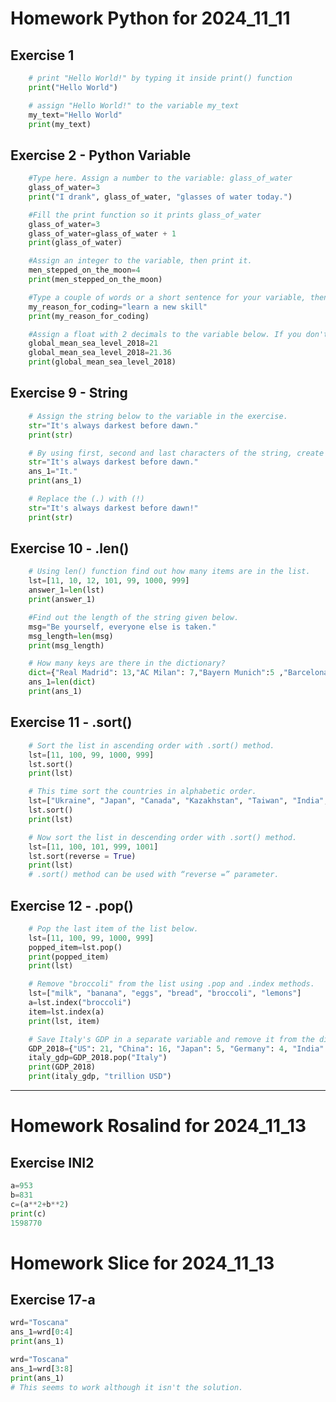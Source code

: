 # Homework Python for 2024_11_11
## Exercise 1 
~~~ Python 3.12.7
    # print "Hello World!" by typing it inside print() function
    print("Hello World")
~~~
~~~ Python 3.12.7
    # assign "Hello World!" to the variable my_text
    my_text="Hello World"
    print(my_text)
~~~
## Exercise 2 - Python Variable
~~~ Python 3.12.7
    #Type here. Assign a number to the variable: glass_of_water
    glass_of_water=3
    print("I drank", glass_of_water, "glasses of water today.")
~~~
~~~ Python 3.12.7
    #Fill the print function so it prints glass_of_water
    glass_of_water=3
    glass_of_water=glass_of_water + 1
    print(glass_of_water)
~~~ 
~~~ Python 3.12.7
    #Assign an integer to the variable, then print it.
    men_stepped_on_the_moon=4
    print(men_stepped_on_the_moon)
~~~
~~~ Python 3.12.7
    #Type a couple of words or a short sentence for your variable, then print it.
    my_reason_for_coding="learn a new skill"
    print(my_reason_for_coding)
~~~
~~~ Python 3.12.7
    #Assign a float with 2 decimals to the variable below. If you don't wan't to search the value you can check out Hint 1.
    global_mean_sea_level_2018=21
    global_mean_sea_level_2018=21.36
    print(global_mean_sea_level_2018)
~~~
## Exercise 9 - String
~~~ Python 3.12.7
    # Assign the string below to the variable in the exercise.
    str="It's always darkest before dawn."
    print(str)
~~~
~~~ Python 3.12.7
    # By using first, second and last characters of the string, create a new string.
    str="It's always darkest before dawn."
    ans_1="It."
    print(ans_1)
~~~
~~~ Python 3.12.7
    # Replace the (.) with (!)
    str="It's always darkest before dawn!"
    print(str)
~~~
## Exercise 10 - .len()
~~~ Python 3.12.7
    # Using len() function find out how many items are in the list.
    lst=[11, 10, 12, 101, 99, 1000, 999]
    answer_1=len(lst)
    print(answer_1)
~~~
~~~ Python 3.12.7
    #Find out the length of the string given below.
    msg="Be yourself, everyone else is taken."
    msg_length=len(msg)
    print(msg_length)
~~~
~~~ Python 3.12.7
    # How many keys are there in the dictionary?
    dict={"Real Madrid": 13,"AC Milan": 7,"Bayern Munich":5 ,"Barcelona": 5, "Liverpool": 5}
    ans_1=len(dict)
    print(ans_1)
~~~
## Exercise 11 - .sort()
~~~ Python 3.12.7
    # Sort the list in ascending order with .sort() method.
    lst=[11, 100, 99, 1000, 999]
    lst.sort()
    print(lst)
~~~
~~~ Python 3.12.7
    # This time sort the countries in alphabetic order.
    lst=["Ukraine", "Japan", "Canada", "Kazakhstan", "Taiwan", "India", "Belize"]
    lst.sort()
    print(lst)
~~~
~~~ Python 3.12.7
    # Now sort the list in descending order with .sort() method.
    lst=[11, 100, 101, 999, 1001]
    lst.sort(reverse = True)
    print(lst)
    # .sort() method can be used with “reverse =” parameter.
~~~
## Exercise 12 - .pop()
~~~ Python 3.12.7
    # Pop the last item of the list below.
    lst=[11, 100, 99, 1000, 999]
    popped_item=lst.pop() 
    print(popped_item)
    print(lst)
~~~
~~~ Python 3.12.7
    # Remove "broccoli" from the list using .pop and .index methods.
    lst=["milk", "banana", "eggs", "bread", "broccoli", "lemons"]
    a=lst.index("broccoli")
    item=lst.index(a)
    print(lst, item)
~~~
~~~ Python 3.12.7
    # Save Italy's GDP in a separate variable and remove it from the dictionary.
    GDP_2018={"US": 21, "China": 16, "Japan": 5, "Germany": 4, "India": 3, "France": 3, "UK": 3, "Italy": 2}
    italy_gdp=GDP_2018.pop("Italy")
    print(GDP_2018)
    print(italy_gdp, "trillion USD")
~~~

***

# Homework Rosalind for 2024_11_13
## Exercise INI2

~~~ Python 3.12.7
a=953
b=831
c=(a**2+b**2)
print(c)
1598770
~~~

# Homework Slice for 2024_11_13
## Exercise 17-a

~~~ Python 3.12.7
wrd="Toscana"
ans_1=wrd[0:4]
print(ans_1)
~~~

~~~ Python 3.12.7
wrd="Toscana"
ans_1=wrd[3:8]
print(ans_1)
# This seems to work although it isn't the solution.
~~~
